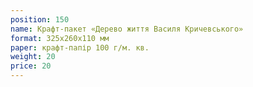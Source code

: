 ```yaml
---
position: 150
name: Крафт-пакет «Дерево життя Василя Кричевського»
format: 325х260х110 мм
paper: крафт-папір 100 г/м. кв.
weight: 20
price: 20
---
```

